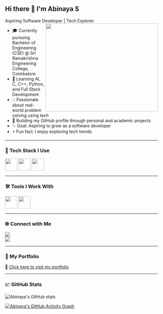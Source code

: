 ## Hi there 👋 I'm Abinaya S

Aspiring Software Developer | Tech Explorer  
<img align="right" width="370" height="290" src="https://i.pinimg.com/originals/47/f0/34/47f0342cec72b800463bf003eac1257e.gif">

- 🎓 Currently pursuing Bachelor of Engineering (CSE) @ Sri Ramakrishna Engineering College, Coimbatore  
- 🌱 Learning AI, C, C++, Python, and Full Stack Development  
- 💡 Passionate about real-world problem solving using tech  
- 🔭 Building my GitHub profile through personal and academic projects  
- ✨ Goal: Aspiring to grow as a software developer  
- ⚡ Fun fact: I enjoy exploring tech trends  

---

### 🚀 Tech Stack I Use  
<img height="40" src="https://img.icons8.com/color/48/000000/python.png" />
<img height="40" src="https://img.icons8.com/color/48/000000/c-programming.png" />
<img height="40" src="https://img.icons8.com/color/48/000000/c-plus-plus-logo.png" />

---

### 🛠 Tools I Work With  
<img height="40" src="https://img.icons8.com/color/48/000000/visual-studio-code-2019.png"/> 
<img height="40" src="https://img.icons8.com/color/48/null/canva.png"/>


---

### 🌐 Connect with Me  
[<img src="https://img.shields.io/badge/LinkedIn-0A66C2?style=for-the-badge&logo=linkedin&logoColor=white" />](https://www.linkedin.com/in/abinaya-saravanan-3a601a328)  
[<img src="https://img.shields.io/badge/GitHub-181717?style=for-the-badge&logo=github&logoColor=white" />](https://github.com/abinayatech)

---

### 🌟 My Portfolio  
🔗 [Click here to visit my portfolio](https://abinayatech.github.io/github-portfolio/)

---

### 📈 GitHub Stats  
![Abinaya's GitHub stats](https://github-readme-stats.vercel.app/api?username=abinayatech&theme=radical&show_icons=true)

[![Abinaya's GitHub Activity Graph](https://github-readme-activity-graph.vercel.app/graph?username=abinayatech&bg_color=000000&color=ffffff&line=f06cff&point=ffffff&area=true&hide_border=true)](https://github.com/ashutosh00710/github-readme-activity-graph)
